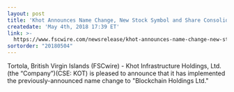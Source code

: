 ```yaml
---
layout: post
title: 'Khot Announces Name Change, New Stock Symbol and Share Consolidation'
createdate: 'May 4th, 2018 17:39 ET'
link: >-
  https://www.fscwire.com/newsrelease/khot-announces-name-change-new-stock-symbol-and-share-consolidation
sortorder: "20180504"  
---
```

Tortola, British Virgin Islands (FSCwire) - Khot Infrastructure Holdings, Ltd. (the “Company”)(CSE: KOT) is pleased to announce that it has implemented the previously-announced name change to "Blockchain Holdings Ltd."
